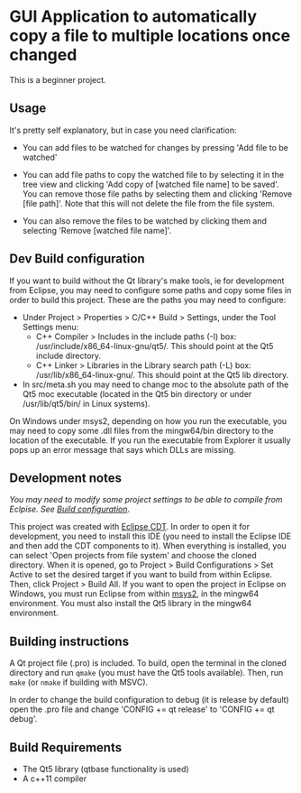 # GUI Application to automatically copy a file to multiple locations once changed

This is a beginner project.

## Usage

It's pretty self explanatory, but in case you need clarification:

- You can add files to be watched for changes by pressing 'Add file to be watched'

- You can add file paths to copy the watched file to by selecting it in the tree view and clicking 'Add copy of [watched file name] to be saved'. You can remove those file paths by selecting them and clicking 'Remove [file path]'. Note that this will not delete the file from the file system.

- You can also remove the files to be watched by clicking them and selecting 'Remove [watched file name]'.


## Dev Build configuration
If you want to build without the Qt library's make tools, ie for development from Eclipse, you may need to configure some paths and copy some files in order to build this project. These are the paths you may need to configure:
- Under Project > Properties > C/C++ Build > Settings, under the Tool Settings menu:
	- C++ Compiler > Includes in the include paths (-I) box: /usr/include/x86_64-linux-gnu/qt5/. This should point at the Qt5 include directory. 
	- C++ Linker > Libraries in the Library search path (-L) box: /usr/lib/x86_64-linux-gnu/. This should point at the Qt5 lib directory.
- In src/meta.sh you may need to change moc to the absolute path of the Qt5 moc executable (located in the Qt5 bin directory or under /usr/lib/qt5/bin/ in Linux systems).

On Windows under msys2, depending on how you run the executable, you may need to copy some .dll files from the mingw64/bin directory to the location of the executable. If you run the executable from Explorer it usually pops up an error message that says which DLLs are missing.

## Development notes
*You may need to modify some project settings to be able to compile from Eclpise. See [Build configuration](#build-configuration)*.

This project was created with [Eclipse CDT](https://projects.eclipse.org/projects/tools.cdt). In order to open it for development, you need to install this IDE (you need to install the Eclipse IDE and then add the CDT components to it). When everything is installed, you can select 'Open projects from file system' and choose the cloned directory. When it is opened, go to Project > Build Configurations > Set Active to set the desired target if you want to build from within Eclipse. Then, click Project > Build All.
If you want to open the project in Eclipse on Windows, you must run Eclipse from within [msys2](https://www.msys2.org/), in the mingw64 environment. You must also install the Qt5 library in the mingw64 environment.

## Building instructions
A Qt project file (.pro) is included. To build, open the terminal in the cloned directory and run `qmake` (you must have the Qt5 tools available). Then, run `make` (or `nmake` if building with MSVC).

In order to change the build configuration to debug (it is release by default) open the .pro file and change 'CONFIG += qt release' to 'CONFIG += qt debug'. 

## Build Requirements
- The Qt5 library (qtbase functionality is used)
- A c++11 compiler